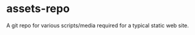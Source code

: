 assets-repo
===========

A git repo for various scripts/media required for a typical static web site.